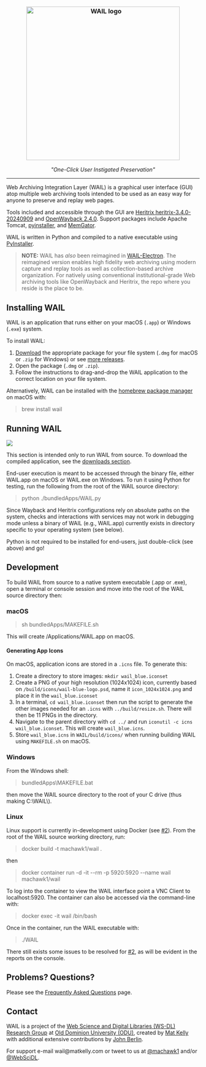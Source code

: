 <h3 align="center">
 <a href="http://github.com/machawk1/wail"><img src="https://cdn.rawgit.com/machawk1/wail/main/images/wail-blue-transp-500.png" alt="WAIL logo" width="400" alt="Web Archiving Integration Layer (WAIL) logo" /></a></h3>
<p align="center" style="font-weight: normal;"><em>"One-Click User Instigated Preservation"</em></p>
<hr style="height: 1px; border: none;" />

Web Archiving Integration Layer (WAIL) is a graphical user interface (GUI) atop multiple web archiving tools intended to be used as an easy way for anyone to preserve and replay web pages.

Tools included and accessible through the GUI are <a href="https://github.com/internetarchive/heritrix3">Heritrix heritrix-3.4.0-20240909</a> and <a href="https://github.com/iipc/openwayback">OpenWayback 2.4.0</a>. Support packages include Apache Tomcat, <a href="https://github.com/pyinstaller/pyinstaller/">pyinstaller</a>, and <a href="https://github.com/oduwsdl/memgator">MemGator</a>.

WAIL is written in Python and compiled to a native executable using <a href="http://www.pyinstaller.org/">PyInstaller</a>.

<blockquote>
 <b>NOTE:</b> WAIL has <em>also</em> been reimagined in <a href="https://github.com/n0tan3rd/wail">WAIL-Electron</a>. The reimagined version enables high fidelity web archiving using modern capture and replay tools as well as collection-based archive organization. For natively using conventional institutional-grade Web archiving tools like OpenWayback and Heritrix, the repo where you reside is the place to be.
</blockquote>

<h2>Installing WAIL</h2>

WAIL is an application that runs either on your macOS (`.app`) or Windows (`.exe`) system.

To install WAIL:
1. <a href="http://machawk1.github.io/wail/#download">Download</a> the appropriate package for your file system (`.dmg` for macOS or `.zip` for Windows) or see [more releases](https://github.com/machawk1/wail/releases).
2. Open the package (`.dmg` or `.zip`).
3. Follow the instructions to drag-and-drop the WAIL application to the correct location on your file system.

Alternatively, WAIL can be installed with the [homebrew package manager](https://github.com/Homebrew) on macOS with:

<blockquote>brew install wail</blockquote>

<h2>Running WAIL</h2>

<img src="https://github.com/machawk1/wail/blob/main/images/screenshot_mac_20180205.png">

This section is intended only to run WAIL from source. To download the compiled application, see the <a href="http://machawk1.github.io/wail/#download">downloads section</a>.

End-user execution is meant to be accessed through the binary file, either WAIL.app on macOS or WAIL.exe on Windows.
To run it using Python for testing, run the following from the root of the WAIL source directory:
<blockquote>python ./bundledApps/WAIL.py</blockquote>

Since Wayback and Heritrix configurations rely on absolute paths on the system, checks and interactions with services may not work in debugging mode unless a binary of WAIL (e.g., WAIL.app) currently exists in directory specific to your operating system (see below).

Python is not required to be installed for end-users, just double-click (see above) and go!

<h2>Development</h2>
To build WAIL from source to a native system executable (.app or .exe), open a terminal or console session and move into the root of the WAIL source directory then:
<h3>macOS</h3>
<blockquote>sh bundledApps/MAKEFILE.sh</blockquote>
This will create /Applications/WAIL.app on macOS.

<h4>Generating App Icons</h4>

On macOS, application icons are stored in a `.icns` file. To generate this:

1. Create a directory to store images: `mkdir wail_blue.iconset`
1. Create a PNG of your high resolution (1024x1024) icon, currently based on `/build/icons/wail-blue-logo.psd`, name it `icon_1024x1024.png` and place it in the `wail_blue.iconset`
1. In a terminal, `cd wail_blue.iconset` then run the script to generate the other images needed for an `.icns` with `../build/resize.sh`. There will then be 11 PNGs in the directory.
1. Navigate to the parent directory with `cd ../` and run `iconutil -c icns wail_blue.iconset`. This will create `wail_blue.icns`.
1. Store `wail_blue.icns` in `WAIL/build/icons/` when running building WAIL using `MAKEFILE.sh` on macOS.</li>


<h3>Windows</h3>
From the Windows shell:
<blockquote>bundledApps\MAKEFILE.bat</blockquote>
then move the WAIL source directory to the root of your C drive (thus making C:\WAIL\).

<h3>Linux</h3>
Linux support is currently in-development using Docker (see <a href="https://github.com/machawk1/wail/issues/2">#2</a>). From the root of the WAIL source working directory, run:

<blockquote>docker build -t machawk1/wail .</blockquote>

then

<blockquote>docker container run -d -it --rm -p 5920:5920 --name wail machawk1/wail</blockquote>

To log into the container to view the WAIL interface point a VNC Client to localhost:5920. The container can also be accessed via the command-line with:

<blockquote>docker exec -it wail /bin/bash</blockquote>

Once in the container, run the WAIL executable with:

<blockquote>./WAIL</blockquote>

There still exists some issues to be resolved for <a href="https://github.com/machawk1/wail/issues/2">#2</a>, as will be evident in the reports on the console.


<h2>Problems? Questions?</h2>
<p>Please see the <a href="https://github.com/machawk1/wail/wiki/FAQ">Frequently Asked Questions</a> page.</p>

<h2>Contact</h2>
<p>WAIL is a project of the <a href="https://ws-dl.cs.odu.edu/">Web Science and Digital Libraries (WS-DL) Research Group</a> at <a href="https://odu.edu/">Old Dominion University (ODU)</a>, created by <a href="https://matkelly.com/">Mat Kelly</a> with additional extensive contributions by <a href="https://github.com/n0tan3rd">John Berlin</a>.</p>

<p>For support e-mail wail@matkelly.com or tweet to us at <a href="https://twitter.com/machawk1">@machawk1</a> and/or <a href="https://twitter.com/WebSciDL">@WebSciDL</a>.</p>
